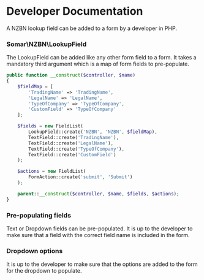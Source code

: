 # Developer Documentation

A NZBN lookup field can be added to a form by a developer in PHP.

### Somar\NZBN\LookupField
The LookupField can be added like any other form field to a form. It takes a mandatory third argument which is a map of form fields to pre-populate.

```php
public function __construct($controller, $name)
{
    $fieldMap = [
        'TradingName' => 'TradingName',
        'LegalName' => 'LegalName',
        'TypeOfCompany' => 'TypeOfCompany',
        'CustomField' => 'TypeOfCompany'
    ];

    $fields = new FieldList(
        LookupField::create('NZBN', 'NZBN', $fieldMap),
        TextField::create('TradingName'),
        TextField::create('LegalName'),
        TextField::create('TypeOfCompany'),
        TextField::create('CustomField')
    );

    $actions = new FieldList(
        FormAction::create('submit', 'Submit')
    );

    parent::__construct($controller, $name, $fields, $actions);
}
```

### Pre-populating fields
Text or Dropdown fields can be pre-populated. It is up to the developer to make sure that a field with the correct field name is included in the form.

### Dropdown options
It is up to the developer to make sure that the options are added to the form for the dropdown to populate.
